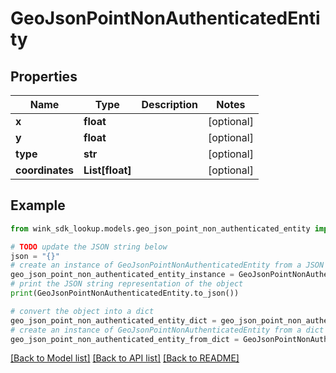 # GeoJsonPointNonAuthenticatedEntity


## Properties

Name | Type | Description | Notes
------------ | ------------- | ------------- | -------------
**x** | **float** |  | [optional] 
**y** | **float** |  | [optional] 
**type** | **str** |  | [optional] 
**coordinates** | **List[float]** |  | [optional] 

## Example

```python
from wink_sdk_lookup.models.geo_json_point_non_authenticated_entity import GeoJsonPointNonAuthenticatedEntity

# TODO update the JSON string below
json = "{}"
# create an instance of GeoJsonPointNonAuthenticatedEntity from a JSON string
geo_json_point_non_authenticated_entity_instance = GeoJsonPointNonAuthenticatedEntity.from_json(json)
# print the JSON string representation of the object
print(GeoJsonPointNonAuthenticatedEntity.to_json())

# convert the object into a dict
geo_json_point_non_authenticated_entity_dict = geo_json_point_non_authenticated_entity_instance.to_dict()
# create an instance of GeoJsonPointNonAuthenticatedEntity from a dict
geo_json_point_non_authenticated_entity_from_dict = GeoJsonPointNonAuthenticatedEntity.from_dict(geo_json_point_non_authenticated_entity_dict)
```
[[Back to Model list]](../README.md#documentation-for-models) [[Back to API list]](../README.md#documentation-for-api-endpoints) [[Back to README]](../README.md)


